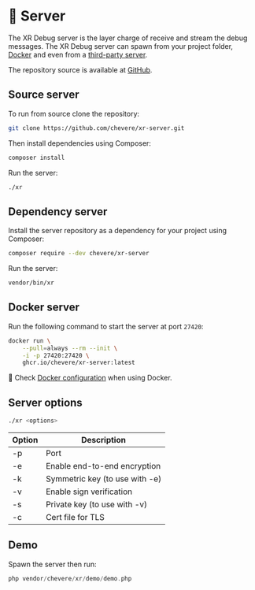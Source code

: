 # 🦄 Server

The XR Debug server is the layer charge of receive and stream the debug messages. The XR Debug server can spawn from your project folder, [Docker](docker.md) and even from a [third-party server](../developer/server-spec.md).

The repository source is available at [GitHub](https://github.com/chevere/xr-server).

## Source server

To run from source clone the repository:

```sh
git clone https://github.com/chevere/xr-server.git
```

Then install dependencies using Composer:

```sh
composer install
```

Run the server:

```sh
./xr
```

## Dependency server

Install the server repository as a dependency for your project using Composer:

```sh
composer require --dev chevere/xr-server
```

Run the server:

```sh
vendor/bin/xr
```

## Docker server

Run the following command to start the server at port `27420`:

```sh
docker run \
    --pull=always --rm --init \
    -i -p 27420:27420 \
    ghcr.io/chevere/xr-server:latest
```

🐋 Check [Docker configuration](../configuration/docker-configuration.md) when using Docker.

## Server options

```sh
./xr <options>
```

| Option | Description                    |
| ------ | ------------------------------ |
| -p     | Port                           |
| -e     | Enable end-to-end encryption   |
| -k     | Symmetric key (to use with -e) |
| -v     | Enable sign verification       |
| -s     | Private key (to use with -v)   |
| -c     | Cert file for TLS              |

## Demo

Spawn the server then run:

```php
php vendor/chevere/xr/demo/demo.php
```
